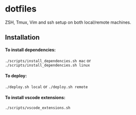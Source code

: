 # dotfiles
ZSH, Tmux, Vim and ssh setup on both local/remote machines.

## Installation
#### To install dependencies:
`./scripts/install_dependencies.sh mac` or `./scripts/install_dependencies.sh linux`

#### To deploy:
`./deploy.sh local` or `./deploy.sh remote`

#### To install vscode extensions:
`./scripts/vscode_extensions.sh`
